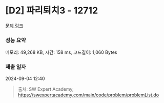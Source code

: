 # [D2] 파리퇴치3 - 12712 

[문제 링크](https://swexpertacademy.com/main/code/problem/problemDetail.do?contestProbId=AXuARWAqDkQDFARa) 

### 성능 요약

메모리: 49,268 KB, 시간: 158 ms, 코드길이: 1,060 Bytes

### 제출 일자

2024-09-04 12:40



> 출처: SW Expert Academy, https://swexpertacademy.com/main/code/problem/problemList.do